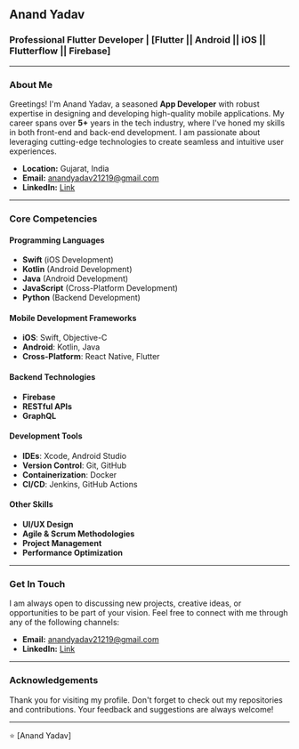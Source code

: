 ## Anand Yadav

### Professional Flutter Developer | [Flutter || Android || iOS || Flutterflow || Firebase]

---

### About Me

Greetings! I'm Anand Yadav, a seasoned **App Developer** with robust expertise in designing and developing high-quality mobile applications. My career spans over **5+** years in the tech industry, where I've honed my skills in both front-end and back-end development. I am passionate about leveraging cutting-edge technologies to create seamless and intuitive user experiences.

- **Location:** Gujarat, India
- **Email:** [anandyadav21219@gmail.com](mailto:anandyadav21219@gmail.com)
- **LinkedIn:** [Link](https://www.linkedin.com/in/anandjy/)
---

### Core Competencies

#### Programming Languages
- **Swift** (iOS Development)
- **Kotlin** (Android Development)
- **Java** (Android Development)
- **JavaScript** (Cross-Platform Development)
- **Python** (Backend Development)

#### Mobile Development Frameworks
- **iOS**: Swift, Objective-C
- **Android**: Kotlin, Java
- **Cross-Platform**: React Native, Flutter

#### Backend Technologies
- **Firebase**
- **RESTful APIs**
- **GraphQL**

#### Development Tools
- **IDEs**: Xcode, Android Studio
- **Version Control**: Git, GitHub
- **Containerization**: Docker
- **CI/CD**: Jenkins, GitHub Actions

#### Other Skills
- **UI/UX Design**
- **Agile & Scrum Methodologies**
- **Project Management**
- **Performance Optimization**

---

### Get In Touch

I am always open to discussing new projects, creative ideas, or opportunities to be part of your vision. Feel free to connect with me through any of the following channels:

- **Email:** [anandyadav21219@gmail.com](mailto:anandyadav21219@gmail.com)
- **LinkedIn:** [Link](https://www.linkedin.com/in/anandjy/)

---

### Acknowledgements

Thank you for visiting my profile. Don't forget to check out my repositories and contributions. Your feedback and suggestions are always welcome!

---

⭐️ [Anand Yadav]

